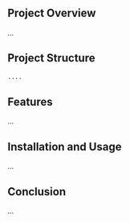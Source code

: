 ## Project Overview
...


## Project Structure

```md
....
```


## Features

...

## Installation and Usage

...


## Conclusion

...
